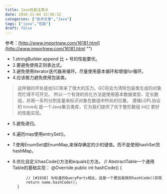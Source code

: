 ```yaml
---
title: Java性能注意点
date: 2016-11-04 15:56:32
categories: ["技术文章","Java"]
tags: ["java","性能"]
draft: false
---
```


参考：[http://www.importnew.com/16181.html](http://www.importnew.com/16181.html "")
* 1.stringBuilder.append 比 + 号的性能要优。
* 2.要避免使用正则表达式。
* 3.避免使用iterator迭代器来循环。尽量使用基本循环和增强for循环。
* 4.应该极力避免使用包装类。
> 这样做的坏处是给GC带来了很大的压力。GC将会为清除包装类生成的对象而忙得不可开交。
所以一个有效的优化方法是使用基本数据类型、定长数组，并用一系列分割变量来标识对象在数组中所处的位置。
遵循LGPL协议的 trove4j 是一个Java集合类库，它为我们提供了优于整形数组 int[] 更好的性能实现。

* 5.避免递归。

* 6.遍历map使用entrySet()。

* 7.使用EnumSet或EnumMap,来保存确定的少的键值。而不是使用hashSet货hashMap。

* 8.优化自定义hasCode()方法和equals()方法。
		// AbstractTable一个通用Table的基础实现：
		@Override
		public int hashCode() {

			// [#1938] 与标准的QueryParts相比，这是一个更加高效的hashCode()实现
			return name.hashCode();
		}
